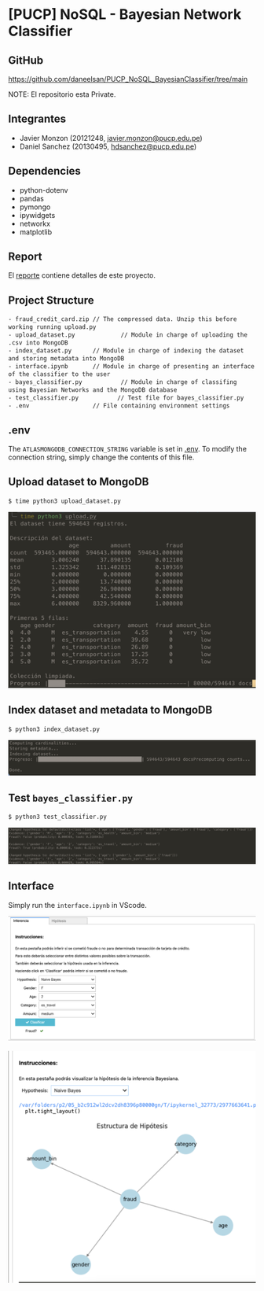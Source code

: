# [PUCP] NoSQL - Bayesian Network Classifier

## GitHub

https://github.com/daneelsan/PUCP_NoSQL_BayesianClassifier/tree/main

NOTE: El repositorio esta Private.

## Integrantes

- Javier Monzon (20121248, javier.monzon@pucp.edu.pe)
- Daniel Sanchez (20130495, hdsanchez@pucp.edu.pe)

## Dependencies

-   python-dotenv
-   pandas
-   pymongo
-   ipywidgets
-   networkx
-   matplotlib

## Report

El [reporte](./BBDD_Estructuradas.pdf) contiene detalles de este proyecto.

## Project Structure

```
- fraud_credit_card.zip // The compressed data. Unzip this before working running upload.py
- upload_dataset.py             // Module in charge of uploading the .csv into MongoDB
- index_dataset.py      // Module in charge of indexing the dataset and storing metadata into MongoDB
- interface.ipynb       // Module in charge of presenting an interface of the classifier to the user
- bayes_classifier.py           // Module in charge of classifing using Bayesian Networks and the MongoDB database
- test_classifier.py           // Test file for bayes_classifier.py
- .env                  // File containing environment settings
```

## .env

The `ATLASMONGODB_CONNECTION_STRING` variable is set in [.env](./.env).
To modify the connection string, simply change the contents of this file.

## Upload dataset to MongoDB

```python
$ time python3 upload_dataset.py
```

![screenshot](./upload_dataset.png)

## Index dataset and metadata to MongoDB

```python
$ python3 index_dataset.py
```

![screenshot](./index_dataset.png)

## Test `bayes_classifier.py`

```python
$ python3 test_classifier.py
```

![screenshot](./test_classifier.png)

## Interface

Simply run the `interface.ipynb` in VScode.

![screenshot](./fraud_classify.png)

![screenshot](./hipothesis_plot.png)
